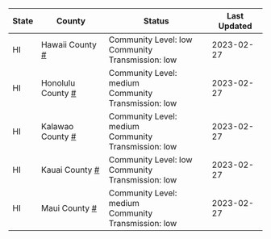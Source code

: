 State | County | Status | Last Updated
--- | --- | --- | --- 
HI | Hawaii County <a href="#hawaii_county">#</a> | <a name="hawaii_county"></a>Community Level: low<br/>Community Transmission: low | 2023-02-27
HI | Honolulu County <a href="#honolulu_county">#</a> | <a name="honolulu_county"></a>Community Level: medium<br/>Community Transmission: low | 2023-02-27
HI | Kalawao County <a href="#kalawao_county">#</a> | <a name="kalawao_county"></a>Community Level: medium<br/>Community Transmission: low | 2023-02-27
HI | Kauai County <a href="#kauai_county">#</a> | <a name="kauai_county"></a>Community Level: low<br/>Community Transmission: low | 2023-02-27
HI | Maui County <a href="#maui_county">#</a> | <a name="maui_county"></a>Community Level: medium<br/>Community Transmission: low | 2023-02-27
